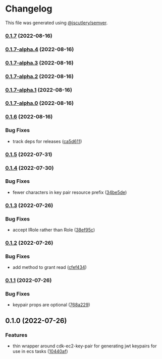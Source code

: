 # Changelog

This file was generated using [@jscutlery/semver](https://github.com/jscutlery/semver).

### [0.1.7](https://github.com/justicointeractive/ji-constructs/compare/ecs-jwt-keypair-0.1.7-alpha.4...ecs-jwt-keypair-0.1.7) (2022-08-16)

### [0.1.7-alpha.4](https://github.com/justicointeractive/ji-constructs/compare/ecs-jwt-keypair-0.1.7-alpha.3...ecs-jwt-keypair-0.1.7-alpha.4) (2022-08-16)

### [0.1.7-alpha.3](https://github.com/justicointeractive/ji-constructs/compare/ecs-jwt-keypair-0.1.7-alpha.2...ecs-jwt-keypair-0.1.7-alpha.3) (2022-08-16)

### [0.1.7-alpha.2](https://github.com/justicointeractive/ji-constructs/compare/ecs-jwt-keypair-0.1.7-alpha.1...ecs-jwt-keypair-0.1.7-alpha.2) (2022-08-16)

### [0.1.7-alpha.1](https://github.com/justicointeractive/ji-constructs/compare/ecs-jwt-keypair-0.1.7-alpha.0...ecs-jwt-keypair-0.1.7-alpha.1) (2022-08-16)

### [0.1.7-alpha.0](https://github.com/justicointeractive/ji-constructs/compare/ecs-jwt-keypair-0.1.6...ecs-jwt-keypair-0.1.7-alpha.0) (2022-08-16)

### [0.1.6](https://github.com/justicointeractive/ji-constructs/compare/ecs-jwt-keypair-0.1.5...ecs-jwt-keypair-0.1.6) (2022-08-16)


### Bug Fixes

* track deps for releases ([ca5d611](https://github.com/justicointeractive/ji-constructs/commit/ca5d611712fcce34340866388f56f3dec6356869))

### [0.1.5](https://github.com/justicointeractive/ji-constructs/compare/ecs-jwt-keypair-0.1.4...ecs-jwt-keypair-0.1.5) (2022-07-31)

### [0.1.4](https://github.com/justicointeractive/ji-constructs/compare/ecs-jwt-keypair-0.1.3...ecs-jwt-keypair-0.1.4) (2022-07-30)


### Bug Fixes

* fewer characters in key pair resource prefix ([34be5de](https://github.com/justicointeractive/ji-constructs/commit/34be5de16e3ad3dad3f892574fd477cc4b68d945))

### [0.1.3](https://github.com/justicointeractive/ji-constructs/compare/ecs-jwt-keypair-0.1.2...ecs-jwt-keypair-0.1.3) (2022-07-26)


### Bug Fixes

* accept IRole rather than Role ([38ef95c](https://github.com/justicointeractive/ji-constructs/commit/38ef95c8cfbffe50134f8ddfd905ff67ce4ca2ab))

### [0.1.2](https://github.com/justicointeractive/ji-constructs/compare/ecs-jwt-keypair-0.1.1...ecs-jwt-keypair-0.1.2) (2022-07-26)


### Bug Fixes

* add method to grant read ([cfef434](https://github.com/justicointeractive/ji-constructs/commit/cfef434c99a9abe9e4b3b6f3a0e60ff28a9e5dfb))

### [0.1.1](https://github.com/justicointeractive/ji-constructs/compare/ecs-jwt-keypair-0.1.0...ecs-jwt-keypair-0.1.1) (2022-07-26)


### Bug Fixes

* keypair props are optional ([768a229](https://github.com/justicointeractive/ji-constructs/commit/768a229ed2f4b13adac7f0aa25e41aff54b9e399))

## 0.1.0 (2022-07-26)


### Features

* thin wrapper around cdk-ec2-key-pair for generating jwt keypairs for use in ecs tasks ([10440af](https://github.com/justicointeractive/ji-constructs/commit/10440afa2c2eece0edaf6adf5fcc417726474673))
